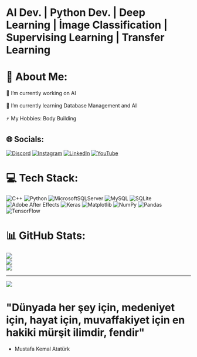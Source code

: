 # AI Dev. | Python Dev. | Deep Learning | İmage Classification | Supervising Learning | Transfer Learning

# 💫 About Me:
🔭 I’m currently working on AI<br><br>🌱 I’m currently learning Database Management and AI<br><br>⚡ My Hobbies: Body Building


## 🌐 Socials:
[![Discord](https://img.shields.io/badge/Discord-%237289DA.svg?logo=discord&logoColor=white)](https://discord.gg/corengt) [![Instagram](https://img.shields.io/badge/Instagram-%23E4405F.svg?logo=Instagram&logoColor=white)](https://instagram.com/__batuhanylmz) [![LinkedIn](https://img.shields.io/badge/LinkedIn-%230077B5.svg?logo=linkedin&logoColor=white)](https://linkedin.com/in/https://www.linkedin.com/in/batuhan-yılmaz-921391286/) [![YouTube](https://img.shields.io/badge/YouTube-%23FF0000.svg?logo=YouTube&logoColor=white)](https://youtube.com/@https://www.youtube.com/channel/UCGdEMK3ud5mRhFqXpiYkD1Q) 

# 💻 Tech Stack:
![C++](https://img.shields.io/badge/c++-%2300599C.svg?style=for-the-badge&logo=c%2B%2B&logoColor=white) ![Python](https://img.shields.io/badge/python-3670A0?style=for-the-badge&logo=python&logoColor=ffdd54) ![MicrosoftSQLServer](https://img.shields.io/badge/Microsoft%20SQL%20Server-CC2927?style=for-the-badge&logo=microsoft%20sql%20server&logoColor=white) ![MySQL](https://img.shields.io/badge/mysql-%2300000f.svg?style=for-the-badge&logo=mysql&logoColor=white) ![SQLite](https://img.shields.io/badge/sqlite-%2307405e.svg?style=for-the-badge&logo=sqlite&logoColor=white) ![Adobe After Effects](https://img.shields.io/badge/Adobe%20After%20Effects-9999FF.svg?style=for-the-badge&logo=Adobe%20After%20Effects&logoColor=white) ![Keras](https://img.shields.io/badge/Keras-%23D00000.svg?style=for-the-badge&logo=Keras&logoColor=white) ![Matplotlib](https://img.shields.io/badge/Matplotlib-%23ffffff.svg?style=for-the-badge&logo=Matplotlib&logoColor=black) ![NumPy](https://img.shields.io/badge/numpy-%23013243.svg?style=for-the-badge&logo=numpy&logoColor=white) ![Pandas](https://img.shields.io/badge/pandas-%23150458.svg?style=for-the-badge&logo=pandas&logoColor=white) ![TensorFlow](https://img.shields.io/badge/TensorFlow-%23FF6F00.svg?style=for-the-badge&logo=TensorFlow&logoColor=white)
# 📊 GitHub Stats:
![](https://github-readme-stats.vercel.app/api?username=misforlayf&theme=onedark&hide_border=false&include_all_commits=false&count_private=false)<br/>
![](https://github-readme-streak-stats.herokuapp.com/?user=misforlayf&theme=onedark&hide_border=false)<br/>
![](https://github-readme-stats.vercel.app/api/top-langs/?username=misforlayf&theme=onedark&hide_border=false&include_all_commits=false&count_private=false&layout=compact)

---
[![](https://visitcount.itsvg.in/api?id=misforlayf&icon=2&color=2)](https://visitcount.itsvg.in)

# "Dünyada her şey için, medeniyet için, hayat için, muvaffakiyet için en hakiki mürşit ilimdir, fendir"
- Mustafa Kemal Atatürk
